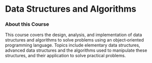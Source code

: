 # Data Structures and Algorithms

### About this Course

This course covers the design, analysis, and implementation of data structures and algorithms to solve problems using an object‐oriented programming language. Topics include elementary data structures, advanced data structures and the algorithms used to manipulate these structures, and their application to solve practical problems.
